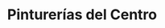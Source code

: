 ---
title: "Pinturerías del Centro"
url: /posadas/pinturerias-del-centro-avenida-san-martin/
shop: Farben
---